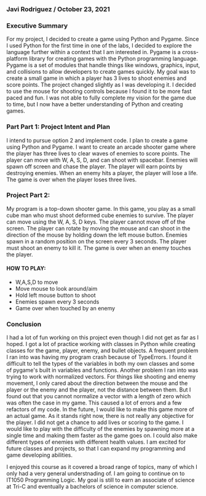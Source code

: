 ### Javi Rodriguez / October 23, 2021

### Executive Summary

For my project, I decided to create a game using Python and Pygame. Since I used Python for the first time in one of the labs, I decided to explore the language further within a context that I am interested in. Pygame is a cross-platform library for creating games with the Python programming language. Pygame is a set of modules that handle things like windows, graphics, input, and collisions to allow developers to create games quickly. My goal was to create a small game in which a player has 3 lives to shoot enemies and score points. The project changed slightly as I was developing it. I decided to use the mouse for shooting controls because I found it to be more fast paced and fun. I was not able to fully complete my vision for the game due to time, but I now have a better understanding of Python and creating games.

### Part Part 1: Project Intent and Plan

I intend to pursue option 2 and implement code. I plan to create a game using Python and Pygame. I want to create an arcade shooter game where the player has three lives to clear waves of enemies to score points. The player can move with W, A, S, D, and can shoot with spacebar. Enemies will spawn off screen and chase the player. The player will earn points by destroying enemies. When an enemy hits a player, the player will lose a life. The game is over when the player loses three lives.

### Project Part 2:

My program is a top-down shooter game. In this game, you play as a small cube man who must shoot deformed cube enemies to survive. The player can move using the W, A, S, D keys. The player cannot move off of the screen. The player can rotate by moving the mouse and can shoot in the direction of the mouse by holding down the left mouse button. Enemies spawn in a random position on the screen every 3 seconds. The player must shoot an enemy to kill it. The game is over when an enemy touches the player.

#### HOW TO PLAY:
* W,A,S,D to move
* Move mouse to look around/aim
* Hold left mouse button to shoot
* Enemies spawn every 3 seconds
* Game over when touched by an enemy

### Conclusion

I had a lot of fun working on this project even though I did not get as far as I hoped. I got a lot of practice working with classes in Python while creating classes for the game, player, enemy, and bullet objects. A frequent problem I ran into was having my program crash because of TypeErrors. I found it difficult to tell the types of the variables in both my own classes and some of pygame's built in variables and functions. Another problem I ran into was trying to work with normalized vectors. For things like shooting and enemy movement, I only cared about the direction between the mouse and the player or the enemy and the player, not the distance between them. But I found out that you cannot normalize a vector with a length of zero which was often the case in my game. This caused a lot of errors and a few refactors of my code. In the future, I would like to make this game more of an actual game. As it stands right now, there is not really any objective for the player. I did not get a chance to add lives or scoring to the game. I would like to play with the difficulty of the enemies by spawning more at a single time and making them faster as the game goes on. I could also make different types of enemies with different health values. I am excited for future classes and projects, so that I can expand my programming and game developing abilities.

I enjoyed this course as it covered a broad range of topics, many of which I only had a very general understnading of. I am going to continue on to IT1050 Programming Logic. My goal is still to earn an associate of science at Tri-C and eventually a bachelors of science in computer science.
